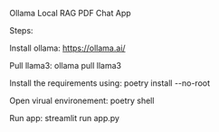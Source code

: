 Ollama Local RAG PDF Chat App

Steps:

Install ollama:
https://ollama.ai/ 

Pull llama3:
ollama pull llama3

Install the requirements using:
poetry install --no-root

Open virual environement:
poetry shell 

Run app:
streamlit run app.py
